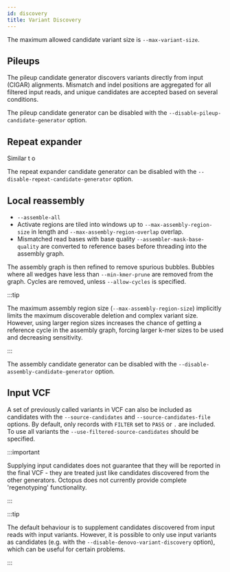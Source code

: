 ```yaml
---
id: discovery
title: Variant Discovery
---
```


The maximum allowed candidate variant size is `--max-variant-size`.

## Pileups

The pileup candidate generator discovers variants directly from input (CIGAR) alignments. Mismatch and indel positions are aggregated for all filtered input reads, and unique candidates are accepted based on several conditions.

The pileup candidate generator can be disabled with the `--disable-pileup-candidate-generator` option.

## Repeat expander

Similar t o

The repeat expander candidate generator can be disabled with the `--disable-repeat-candidate-generator` option.

## Local reassembly



* `--assemble-all`
* Activate regions are tiled into windows up to `--max-assembly-region-size` in length and `--max-assembly-region-overlap` overlap.
* Mismatched read bases with base quality `--assembler-mask-base-quality` are converted to reference bases before threading into the assembly graph. 
  
The assembly graph is then refined to remove spurious bubbles. Bubbles where all wedges have less than `--min-kmer-prune` are removed from the graph. Cycles are removed, unless `--allow-cycles` is specified. 

:::tip

The maximum assembly region size (`--max-assembly-region-size`) implicitly limits the maximum discoverable deletion and complex variant size. However, using larger region sizes increases the chance of getting a reference cycle in the assembly graph, forcing larger k-mer sizes to be used and decreasing sensitivity. 

:::

The assembly candidate generator can be disabled with the `--disable-assembly-candidate-generator` option.

## Input VCF

A set of previously called variants in VCF can also be included as candidates with the `--source-candidates` and `--source-candidates-file` options. By default, only records with `FILTER` set to `PASS` or `.` are included. To use all variants the `--use-filtered-source-candidates` should be specified.

:::important

Supplying input candidates does not guarantee that they will be reported in the final VCF - they are treated just like candidates discovered from the other generators. Octopus does not currently provide complete 'regenotyping' functionality.

:::

:::tip

The default behaviour is to supplement candidates discovered from input reads with input variants. However, it is possible to only use input variants as candidates (e.g. with the `--disable-denovo-variant-discovery` option), which can be useful for certain problems.

:::


